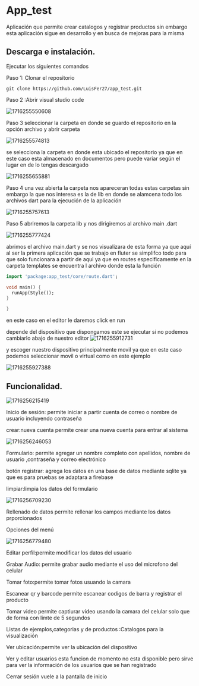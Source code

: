 # App_test

Aplicación que permite crear catalogos y registrar productos sin embargo esta aplicación sigue en desarrollo y en busca de mejoras para la misma

## Descarga e instalación.

Ejecutar los siguientes comandos

Paso 1: Clonar el repositorio

```nginx
git clone https://github.com/LuisFer27/app_test.git

```

Paso 2 :Abrir visual studio code

![1716255550608](image/README/1716255550608.png)

Paso 3 seleccionar la carpeta en donde se guardo el repositorio en la opción  archivo y abrir carpeta

![1716255574813](image/README/1716255574813.png)

se selecciona la carpeta en donde esta ubicado el repositorio ya que en este caso esta almacenado en documentos pero puede variar según el lugar en de lo tengas descargado

![1716255655881](image/README/1716255655881.png)

Paso 4  una vez abierta la carpeta nos apareceran todas estas carpetas sin embargo la que nos interesa es la de lib en donde se alamcena todo los archivos dart para la ejecución de la aplicación

![1716255757613](image/README/1716255757613.png)

Paso 5 abriremos la carpeta lib y nos dirigiremos al archivo main .dart

![1716255777424](image/README/1716255777424.png)

abrimos el archivo main.dart y se nos visualizara de esta forma ya que aquí al ser la primera aplicación que se trabajo en fluter se simplifco todo para que solo funcionara a partir de aqui ya que en routes especificamente en la carpeta templates se encuentra l archivo donde esta la función

```dart
import 'package:app_test/core/route.dart';

void main() {
  runApp(Style());
}

}
```

en este caso en el editor le daremos click en run

depende del dispositivo que dispongamos este se ejecutar si no podemos cambiarlo abajo de nuestro editor ![1716255912731](image/README/1716255912731.png)

y escoger nuestro dispositivo principalmente movil ya que en este caso podemos seleccionar movil o virtual como en este ejemplo

![1716255927388](image/README/1716255927388.png)

## Funcionalidad.

![1716256215419](image/README/1716256215419.png)

Inicio de sesión: permite iniciar a partir cuenta de correo o nombre de usuario incluyendo contraseña

crear:nueva cuenta permite crear una nueva cuenta para entrar al sistema

![1716256246053](image/README/1716256246053.png)

Formulario: permite agregar un nombre completo con apellidos, nombre de usuario ,contraseña y correo electrónico

botón registrar: agrega los datos en una base de datos mediante sqlite ya que es para pruebas se adaptara a firebase

limpiar:limpia los datos del formulario

![1716256709230](image/README/1716256709230.png)

Rellenado de datos permite rellenar los campos mediante los datos prporcionados

Opciones del menú

![1716256779480](image/README/1716256779480.png)

Editar perfil:permite modificar los datos del usuario

Grabar Audio: permite grabar audio mediante el uso del microfono del celular

Tomar foto:permite tomar fotos usuando la camara

Escanear qr y barcode permite escanear codigos de barra y registrar el producto

Tomar video permite captiurar video usando la camara del celular solo que de forma con limte de 5 segundos

Listas de ejemplos,categorias y de productos :Catalogos para la visualización

Ver ubicación:permite ver la ubicación del dispositivo

Ver y editar usuarios esta funcion de momento no esta disponible pero sirve para ver la información de los usuarios que se han registrado

Cerrar sesión vuele a la pantalla de inicio
